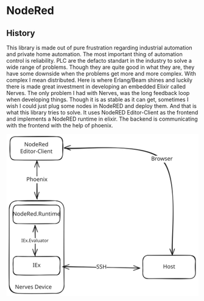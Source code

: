 # NodeRed

## History
This library is made out of pure frustration regarding industrial automation and private home automation.
The most important thing of automation control is reliability. PLC are the defacto standart in the industry
to solve a wide range of problems. Though they are quite good in what they are, they have some downside when
the problems get more and more complex.
With complex I mean distributed.
Here is where Erlang/Beam shines and luckily there is made great investment in developing an embedded Elixir
called Nerves.
The only problem I had with Nerves, was the long feedback loop when developing things. Though it is as stable
as it can get, sometimes I wish I could just plug some nodes in NodeRED and deploy them.
And that is what this library tries to solve.
It uses NodeRED Editor-Client as the frontend and implements a NodeRED runtime in elixir.
The backend is communicating with the frontend with the help of phoenix.

![Screenshot](./.github/imgs/beamred_diagram.svg)
